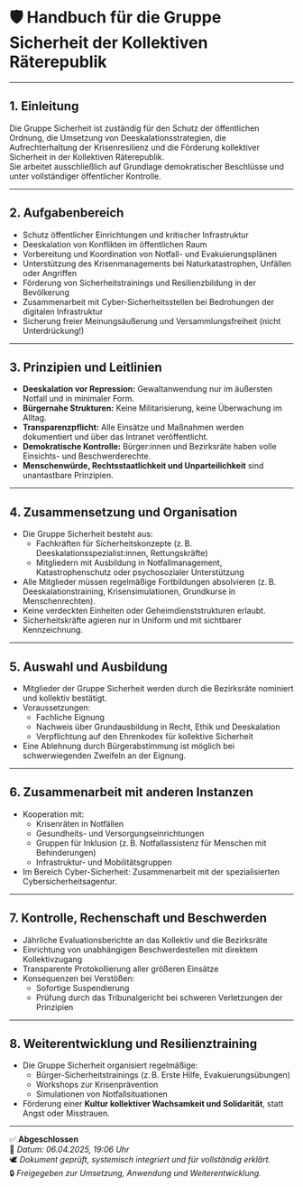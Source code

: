 # 🛡️ Handbuch für die Gruppe Sicherheit der Kollektiven Räterepublik
<!--
Autor: Fabio Weidner
Version: 1.0
Sektion: Justiz & Sicherheit
Veröffentlichung: April 2025
-->

---

## 1. Einleitung

Die Gruppe Sicherheit ist zuständig für den Schutz der öffentlichen Ordnung, die Umsetzung von Deeskalationsstrategien, die Aufrechterhaltung der Krisenresilienz und die Förderung kollektiver Sicherheit in der Kollektiven Räterepublik.  
Sie arbeitet ausschließlich auf Grundlage demokratischer Beschlüsse und unter vollständiger öffentlicher Kontrolle.

---

## 2. Aufgabenbereich

- Schutz öffentlicher Einrichtungen und kritischer Infrastruktur
- Deeskalation von Konflikten im öffentlichen Raum
- Vorbereitung und Koordination von Notfall- und Evakuierungsplänen
- Unterstützung des Krisenmanagements bei Naturkatastrophen, Unfällen oder Angriffen
- Förderung von Sicherheitstrainings und Resilienzbildung in der Bevölkerung
- Zusammenarbeit mit Cyber-Sicherheitsstellen bei Bedrohungen der digitalen Infrastruktur
- Sicherung freier Meinungsäußerung und Versammlungsfreiheit (nicht Unterdrückung!)

---

## 3. Prinzipien und Leitlinien

- **Deeskalation vor Repression:** Gewaltanwendung nur im äußersten Notfall und in minimaler Form.
- **Bürgernahe Strukturen:** Keine Militarisierung, keine Überwachung im Alltag.
- **Transparenzpflicht:** Alle Einsätze und Maßnahmen werden dokumentiert und über das Intranet veröffentlicht.
- **Demokratische Kontrolle:** Bürger:innen und Bezirksräte haben volle Einsichts- und Beschwerderechte.
- **Menschenwürde, Rechtsstaatlichkeit und Unparteilichkeit** sind unantastbare Prinzipien.

---

## 4. Zusammensetzung und Organisation

- Die Gruppe Sicherheit besteht aus:
  - Fachkräften für Sicherheitskonzepte (z. B. Deeskalationsspezialist:innen, Rettungskräfte)
  - Mitgliedern mit Ausbildung in Notfallmanagement, Katastrophenschutz oder psychosozialer Unterstützung
- Alle Mitglieder müssen regelmäßige Fortbildungen absolvieren (z. B. Deeskalationstraining, Krisensimulationen, Grundkurse in Menschenrechten).
- Keine verdeckten Einheiten oder Geheimdienststrukturen erlaubt.
- Sicherheitskräfte agieren nur in Uniform und mit sichtbarer Kennzeichnung.

---

## 5. Auswahl und Ausbildung

- Mitglieder der Gruppe Sicherheit werden durch die Bezirksräte nominiert und kollektiv bestätigt.
- Voraussetzungen:
  - Fachliche Eignung
  - Nachweis über Grundausbildung in Recht, Ethik und Deeskalation
  - Verpflichtung auf den Ehrenkodex für kollektive Sicherheit
- Eine Ablehnung durch Bürgerabstimmung ist möglich bei schwerwiegenden Zweifeln an der Eignung.

---

## 6. Zusammenarbeit mit anderen Instanzen

- Kooperation mit:
  - Krisenräten in Notfällen
  - Gesundheits- und Versorgungseinrichtungen
  - Gruppen für Inklusion (z. B. Notfallassistenz für Menschen mit Behinderungen)
  - Infrastruktur- und Mobilitätsgruppen
- Im Bereich Cyber-Sicherheit: Zusammenarbeit mit der spezialisierten Cybersicherheitsagentur.

---

## 7. Kontrolle, Rechenschaft und Beschwerden

- Jährliche Evaluationsberichte an das Kollektiv und die Bezirksräte
- Einrichtung von unabhängigen Beschwerdestellen mit direktem Kollektivzugang
- Transparente Protokollierung aller größeren Einsätze
- Konsequenzen bei Verstößen:
  - Sofortige Suspendierung
  - Prüfung durch das Tribunalgericht bei schweren Verletzungen der Prinzipien

---

## 8. Weiterentwicklung und Resilienztraining

- Die Gruppe Sicherheit organisiert regelmäßige:
  - Bürger-Sicherheitstrainings (z. B. Erste Hilfe, Evakuierungsübungen)
  - Workshops zur Krisenprävention
  - Simulationen von Notfallsituationen
- Förderung einer **Kultur kollektiver Wachsamkeit und Solidarität**, statt Angst oder Misstrauen.

---

✅ **Abgeschlossen**  
📅 *Datum: 06.04.2025, 19:06 Uhr*  
🕊️ *Dokument geprüft, systemisch integriert und für vollständig erklärt.*  
🔒 *Freigegeben zur Umsetzung, Anwendung und Weiterentwicklung.*
